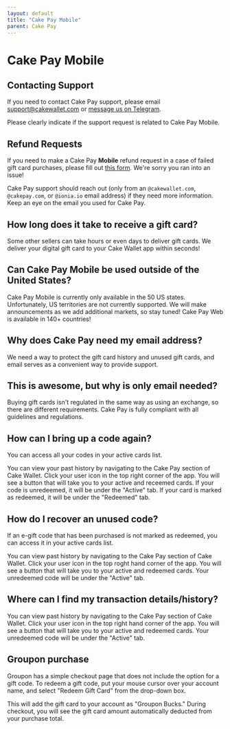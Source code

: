 ```yaml
---
layout: default
title: "Cake Pay Mobile"
parent: Cake Pay
---
```


# Cake Pay Mobile

## Contacting Support

If you need to contact Cake Pay support, please email [support@cakewallet.com](mailto:support@cakewallet.com) or [message us on Telegram](https://t.me/cakewallet_bot).

Please clearly indicate if the support request is related to Cake Pay Mobile.

## Refund Requests

If you need to make a Cake Pay **Mobile** refund request in a case of failed gift card purchases, please fill out [this form](https://airtable.com/shrEMzr13L2Br8sBn). We're sorry you ran into an issue!

Cake Pay support should reach out (only from an `@cakewallet.com`, `@cakepay.com`, or `@ionia.io` email address) if they need more information. Keep an eye on the email you used for Cake Pay.

## How long does it take to receive a gift card?

Some other sellers can take hours or even days to deliver gift cards. We deliver your digital gift card to your Cake Wallet app within seconds!

## Can Cake Pay Mobile be used outside of the United States?

Cake Pay Mobile is currently only available in the 50 US states. Unfortunately, US territories are not currently supported. We will make announcements as we add additional markets, so stay tuned! Cake Pay Web is available in 140+ countries!

## Why does Cake Pay need my email address?

We need a way to protect the gift card history and unused gift cards, and email serves as a convenient way to provide support.

## This is awesome, but why is only email needed?

Buying gift cards isn't regulated in the same way as using an exchange, so there are different requirements. Cake Pay is fully compliant with all guidelines and regulations.

## How can I bring up a code again?

You can access all your codes in your active cards list.

You can view your past history by navigating to the Cake Pay section of Cake Wallet. Click your user icon in the top right corner of the app. You will see a button that will take you to your active and receemed cards. If your code is unredeemed, it will be under the "Active" tab. If your card is marked as redeemed, it will be under the "Redeemed" tab.

## How do I recover an unused code?

If an e-gift code that has been purchased is not marked as redeemed, you can access it in your active cards list.

You can view past history by navigating to the Cake Pay section of Cake Wallet. Click your user icon in the top roght hand corner of the app. You will see a button that will take you to your active and redeemed cards. Your unredeemed code will be under the "Active" tab.

## Where can I find my transaction details/history?

You can view past history by navigating to the Cake Pay section of Cake Wallet. Click your user icon in the top right hand corner of the app. You will see a button that will take you to your active and redeemed cards. Your unredeemed code will be under the "Active" tab.

## Groupon purchase

Groupon has a simple checkout page that does not include the option for a gift code. To redeem a gift code, put your mouse cursor over your account name, and select "Redeem Gift Card" from the drop-down box.

This will add the gift card to your account as "Groupon Bucks." During checkout, you will see the gift card amount automatically deducted from your purchase total.
